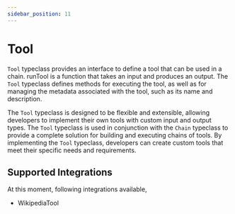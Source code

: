 ```yaml
---
sidebar_position: 11
---
```


# Tool 

`Tool` typeclass provides an interface to define a tool that can be used in a chain. runTool is a function that takes an input and produces an output. The `Tool` typeclass defines methods for executing the tool, as well as for managing the metadata associated with the tool, such as its name and description.

The `Tool` typeclass is designed to be flexible and extensible, allowing developers to implement their own tools with custom input and output types. The `Tool` typeclass is used in conjunction with the `Chain` typeclass to provide a complete solution for building and executing chains of tools. By implementing the `Tool` typeclass, developers can create custom tools that meet their specific needs and requirements.

## Supported Integrations

At this moment, following integrations available,

- WikipediaTool       
